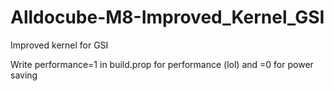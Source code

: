 # Alldocube-M8-Improved_Kernel_GSI
Improved kernel for GSI

Write performance=1 in build.prop for performance (lol) and =0 for power saving
